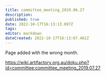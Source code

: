 ```yaml
---
title: committee_meeting_2019.06.27
description: 
published: true
date: 2022-10-17T16:13:13.697Z
tags: 
editor: markdown
dateCreated: 2022-10-17T16:13:07.462Z
---
```


Page added with the wrong month.

<https://wiki.artifactory.org.au/doku.php?id=committee:committee_meeting_2019.07.27>

